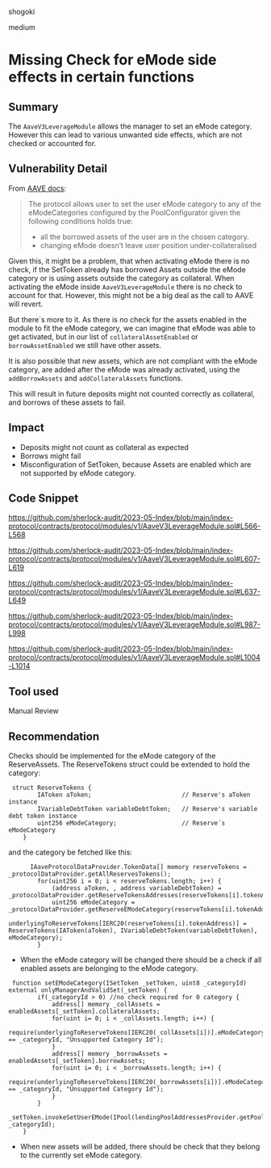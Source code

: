 shogoki

medium

# Missing Check for eMode side effects in certain functions

## Summary

The `AaveV3LeverageModule` allows the manager to set an eMode category. However this can lead to various unwanted side effects, which are not checked or accounted for.

## Vulnerability Detail

From [AAVE docs](https://docs.aave.com/developers/whats-new/efficiency-mode-emode):

> The protocol allows user to set the user eMode category to any of the eModeCategories configured by the PoolConfigurator given the following conditions holds true:
>
> - all the borrowed assets of the user are in the chosen category.
> - changing eMode doesn’t leave user position under-collateralised

Given this, it might be a problem, that when activating eMode there is no check, if the SetToken already has borrowed Assets outside the eMode category or is using assets outside the category as collateral. When activating the eMode inside `AaveV3LeverageModule` there is no check to account for that. However, this might not be a big deal as the call to AAVE will revert.

But there´s more to it. As there is no check for the assets enabled in the module to fit the eMode category, we can imagine that eMode was able to get activated, but in our list of `collateralAssetEnabled` or `borrowAssetEnabled` we still have other assets.

It is also possible that new assets, which are not compliant with the eMode category, are added after the eMode was already activated, using the `addBorrowAssets` and `addCollateralAssets` functions.

This will result in future deposits might not counted correctly as collateral, and borrows of these assets to fail.

## Impact

- Deposits might not count as collateral as expected
- Borrows might fail 
- Misconfiguration of SetToken, because Assets are enabled which are not supported by eMode category.

## Code Snippet

https://github.com/sherlock-audit/2023-05-Index/blob/main/index-protocol/contracts/protocol/modules/v1/AaveV3LeverageModule.sol#L566-L568

https://github.com/sherlock-audit/2023-05-Index/blob/main/index-protocol/contracts/protocol/modules/v1/AaveV3LeverageModule.sol#L607-L619

https://github.com/sherlock-audit/2023-05-Index/blob/main/index-protocol/contracts/protocol/modules/v1/AaveV3LeverageModule.sol#L637-L649

https://github.com/sherlock-audit/2023-05-Index/blob/main/index-protocol/contracts/protocol/modules/v1/AaveV3LeverageModule.sol#L987-L998

https://github.com/sherlock-audit/2023-05-Index/blob/main/index-protocol/contracts/protocol/modules/v1/AaveV3LeverageModule.sol#L1004-L1014

## Tool used

Manual Review

## Recommendation

Checks should be implemented for the eMode category of the ReserveAssets.
The ReserveTokens struct could be extended to hold the category:

```solidity
 struct ReserveTokens {
        IAToken aToken;                         // Reserve's aToken instance
        IVariableDebtToken variableDebtToken;   // Reserve's variable debt token instance
        uint256 eModeCategory;                  // Reserve´s eModeCategory
    }
```

and the category be fetched like this:

```solidity
      IAaveProtocolDataProvider.TokenData[] memory reserveTokens = _protocolDataProvider.getAllReservesTokens();
        for(uint256 i = 0; i < reserveTokens.length; i++) { 
            (address aToken, , address variableDebtToken) = _protocolDataProvider.getReserveTokensAddresses(reserveTokens[i].tokenAddress);
            uint256 eModeCategory = _protocolDataProvider.getReserveEModeCategory(reserveTokens[i].tokenAddress);
            underlyingToReserveTokens[IERC20(reserveTokens[i].tokenAddress)] = ReserveTokens(IAToken(aToken), IVariableDebtToken(variableDebtToken), eModeCategory);
        }
```

- When the eMode category will be changed there should be a check if all enabled assets are belonging to the eMode category.

```solidity
 function setEModeCategory(ISetToken _setToken, uint8 _categoryId) external onlyManagerAndValidSet(_setToken) {
        if(_categoryId > 0) //no check required for 0 category {
            address[] memory _collAssets = enabledAssets[_setToken].collateralAssets;
            for(uint i= 0; i < _collAssets.length; i++) {
                require(underlyingToReserveTokens[IERC20(_collAssets[i])].eModeCategory == _categoryId, "Unsupported Category Id");
            } 
            address[] memory _borrowAssets = enabledAssets[_setToken].borrowAssets;
            for(uint i= 0; i < _borrowAssets.length; i++) {
                require(underlyingToReserveTokens[IERC20(_borrowAssets[i])].eModeCategory == _categoryId, "Unsupported Category Id");
            } 
        }
        _setToken.invokeSetUserEMode(IPool(lendingPoolAddressesProvider.getPool()), _categoryId);
    }
``` 

- When new assets will be added, there should be check that they belong to the currently set eMode category.
